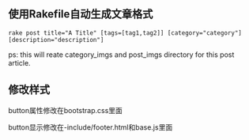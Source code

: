 ## 使用Rakefile自动生成文章格式

```shell
rake post title="A Title" [tags=[tag1,tag2]] [category="category"] [description="description"]
```

ps: this will reate category_imgs and post_imgs directory for this post article.

## 修改样式

button属性修改在bootstrap.css里面

button显示修改在-include/footer.html和base.js里面

